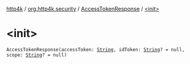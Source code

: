 [http4k](../../index.md) / [org.http4k.security](../index.md) / [AccessTokenResponse](index.md) / [&lt;init&gt;](./-init-.md)

# &lt;init&gt;

`AccessTokenResponse(accessToken: `[`String`](https://kotlinlang.org/api/latest/jvm/stdlib/kotlin/-string/index.html)`, idToken: `[`String`](https://kotlinlang.org/api/latest/jvm/stdlib/kotlin/-string/index.html)`? = null, scope: `[`String`](https://kotlinlang.org/api/latest/jvm/stdlib/kotlin/-string/index.html)`? = null)`